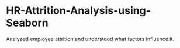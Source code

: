 # HR-Attrition-Analysis-using-Seaborn
Analyzed employee attrition and understood what factors influence it.
